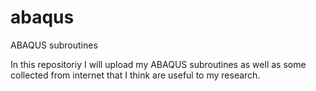 # abaqus
ABAQUS subroutines

In this repositoriy I will upload my ABAQUS subroutines as well as some collected from internet  that I think are useful to my research.

